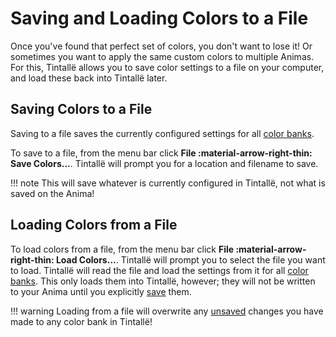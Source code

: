 # Saving and Loading Colors to a File

Once you've found that perfect set of colors, you don't want to lose it! Or sometimes you want to apply the same custom colors to multiple Animas. For this, Tintallë allows you to save color settings to a file on your computer, and load these back into Tintallë later.

## Saving Colors to a File

Saving to a file saves the currently configured settings for all [color banks](banks.md).

To save to a file, from the menu bar click **File :material-arrow-right-thin: Save Colors...**. Tintallë will prompt you for a location and filename to save.

!!! note
    This will save whatever is currently configured in Tintallë, not what is saved on the Anima!

## Loading Colors from a File

To load colors from a file, from the menu bar click **File :material-arrow-right-thin: Load Colors...**. Tintallë will prompt you to select the file you want to load. Tintallë will read the file and load the settings from it for all [color banks](banks.md). This only loads them into Tintallë, however; they will not be written to your Anima until you explicitly [save](saving.md) them.

!!! warning
    Loading from a file will overwrite any [unsaved](saving.md) changes you have made to any color bank in Tintallë!